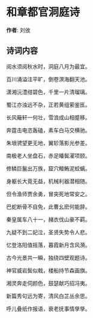 # 和章都官洞庭诗

**作者**: 刘攽

## 诗词内容

阅水须阅秋水时，洞庭八月为最宜。

百川涌溢注平旷，倒卷溟海翻天池。

潇湘沅澧绀碧色，千里一片清瑠璃。

蜀江亦浊远不杂，正若黄组萦鉴匜。

长风簸轩一何壮，雪浪成山相蹙移。

奔霆击电恣轰磕，素车白马交横驰。

朱垠骋望更无地，翼轸落影光参差。

南极老人坐盘石，赤足皤鬓濯项颐。

修鳞巨鬣出万族，窟穴鳣鲔泥蛟螭。

身躯长大竟无益，机械利器潜相随。

但令渔师贾余勇，冒突死地常安之。

巴蛇断骨不自免，此曹幺麽何能辞。

秦皇属车八十一，赭衣伐山豪不羁。

九疑不到二妃泣，圣贤失势令人悲。

忆登洛阳值摇落，暮霞新月含风漪。

古今光景共一瞬，独绕四壁观题诗。

神官威岩鬓似戟，楼船持节森画旗。

湘灵奔走伺颜色，鼓瑟献巧招冯夷。

新篇秀句远为寄，清风白芷丛余思。

呼儿叠纸作报语，衰老抚事情孳孳。

